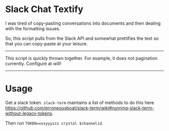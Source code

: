 # Slack Chat Textify

I was tired of copy-pasting conversations into documents and then dealing with the formatting issues.

So, this script pulls from the Slack API and somewhat prettifies the text so that you can copy-paste at your leisure.

---

This script is quickly thrown together. For example, it does not pagination currently. Configure at will!

---

# Usage

Get a slack token. `slack-term` maintains a list of methods to do this here https://github.com/erroneousboat/slack-term/wiki#running-slack-term-without-legacy-tokens.

Then run `TOKEN=xxxyyyzzz crystal $channelid`.
